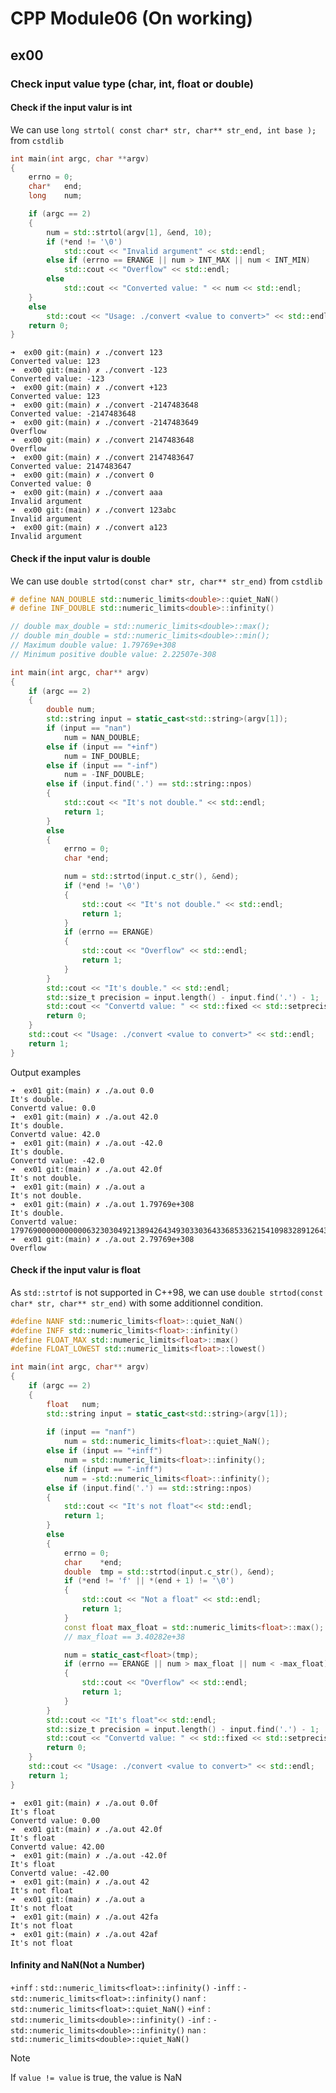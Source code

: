 # CPP Module06 (On working)

## ex00
### Check input value type (char, int, float or double)
#### Check if the input valur is int
We can use `long strtol( const char* str, char** str_end, int base );` from `cstdlib`

```c++
int	main(int argc, char **argv)
{
	errno = 0;
	char*	end;
	long	num;

	if (argc == 2)
	{
		num = std::strtol(argv[1], &end, 10);
		if (*end != '\0')
			std::cout << "Invalid argument" << std::endl;
		else if (errno == ERANGE || num > INT_MAX || num < INT_MIN)
			std::cout << "Overflow" << std::endl;
		else
			std::cout << "Converted value: " << num << std::endl;
	}
	else
		std::cout << "Usage: ./convert <value to convert>" << std::endl;
    return 0;
}
```
```
➜  ex00 git:(main) ✗ ./convert 123
Converted value: 123
➜  ex00 git:(main) ✗ ./convert -123  
Converted value: -123
➜  ex00 git:(main) ✗ ./convert +123
Converted value: 123
➜  ex00 git:(main) ✗ ./convert -2147483648
Converted value: -2147483648
➜  ex00 git:(main) ✗ ./convert -2147483649
Overflow
➜  ex00 git:(main) ✗ ./convert 2147483648
Overflow
➜  ex00 git:(main) ✗ ./convert 2147483647
Converted value: 2147483647
➜  ex00 git:(main) ✗ ./convert 0         
Converted value: 0
➜  ex00 git:(main) ✗ ./convert aaa
Invalid argument
➜  ex00 git:(main) ✗ ./convert 123abc
Invalid argument
➜  ex00 git:(main) ✗ ./convert a123
Invalid argument

```

#### Check if the input valur is double
We can use `double strtod(const char* str, char** str_end)` from `cstdlib`

```c++
# define NAN_DOUBLE std::numeric_limits<double>::quiet_NaN()
# define INF_DOUBLE std::numeric_limits<double>::infinity()

// double max_double = std::numeric_limits<double>::max();
// double min_double = std::numeric_limits<double>::min();
// Maximum double value: 1.79769e+308
// Minimum positive double value: 2.22507e-308

int	main(int argc, char** argv)
{
	if (argc == 2)
	{
		double num;
		std::string input = static_cast<std::string>(argv[1]);
		if (input == "nan")
			num = NAN_DOUBLE;
		else if (input == "+inf")
			num = INF_DOUBLE;
		else if (input == "-inf")
			num = -INF_DOUBLE;
		else if (input.find('.') == std::string::npos)
		{
			std::cout << "It's not double." << std::endl;
			return 1;
		}
		else
		{
    		errno = 0;
    		char *end;

    		num = std::strtod(input.c_str(), &end);
    		if (*end != '\0')
    		{
    			std::cout << "It's not double." << std::endl;
        		return 1;
    		}
    		if (errno == ERANGE)
    		{
        		std::cout << "Overflow" << std::endl;
        		return 1;
    		}    
		}
		std::cout << "It's double." << std::endl;
		std::size_t precision = input.length() - input.find('.') - 1;
		std::cout << "Convertd value: " << std::fixed << std::setprecision(precision) << num << std::endl;
		return 0;
	}
	std::cout << "Usage: ./convert <value to convert>" << std::endl;
	return 1;
}
```
   
Output examples   
```
➜  ex01 git:(main) ✗ ./a.out 0.0
It's double.
Convertd value: 0.0
➜  ex01 git:(main) ✗ ./a.out 42.0
It's double.
Convertd value: 42.0
➜  ex01 git:(main) ✗ ./a.out -42.0
It's double.
Convertd value: -42.0
➜  ex01 git:(main) ✗ ./a.out 42.0f
It's not double.
➜  ex01 git:(main) ✗ ./a.out a    
It's not double.
➜  ex01 git:(main) ✗ ./a.out 1.79769e+308        
It's double.
Convertd value: 179769000000000006323030492138942643493033036433685336215410983289126434148906289940615299632196609445533816320312774433484859900046491141051651091672734470972759941382582304802812882753059262973637182942535982636884444611376868582636745405553206881859340916340092953230149901406738427651121855107737424232448.0000000000
➜  ex01 git:(main) ✗ ./a.out 2.79769e+308
Overflow
```

#### Check if the input valur is float
As `std::strtof` is not supported in C++98, we can use `double strtod(const char* str, char** str_end)` with some additionnel condition.

```c++
#define NANF std::numeric_limits<float>::quiet_NaN()
#define INFF std::numeric_limits<float>::infinity()
#define FLOAT_MAX std::numeric_limits<float>::max()
#define FLOAT_LOWEST std::numeric_limits<float>::lowest()

int	main(int argc, char** argv)
{
	if (argc == 2)
	{
		float	num;
		std::string input = static_cast<std::string>(argv[1]);
	
		if (input == "nanf")
			num = std::numeric_limits<float>::quiet_NaN();
		else if (input == "+inff")
			num = std::numeric_limits<float>::infinity();
		else if (input == "-inff")
			num = -std::numeric_limits<float>::infinity();
		else if (input.find('.') == std::string::npos)
		{
			std::cout << "It's not float"<< std::endl;
			return 1;
		}
		else
		{
			errno = 0;
			char	*end;
			double	tmp = std::strtod(input.c_str(), &end);
			if (*end != 'f' || *(end + 1) != '\0')
			{
				std::cout << "Not a float" << std::endl;
				return 1;
			}
			const float	max_float = std::numeric_limits<float>::max();
			// max_float == 3.40282e+38

			num = static_cast<float>(tmp);
			if (errno == ERANGE || num > max_float || num < -max_float)
			{
				std::cout << "Overflow" << std::endl;
				return 1;
			}
		}
		std::cout << "It's float"<< std::endl;
		std::size_t precision = input.length() - input.find('.') - 1;
		std::cout << "Convertd value: " << std::fixed << std::setprecision(precision) << num << std::endl;
		return 0;
	}
	std::cout << "Usage: ./convert <value to convert>" << std::endl;
	return 1;
}
```
```
➜  ex01 git:(main) ✗ ./a.out 0.0f                      
It's float
Convertd value: 0.00
➜  ex01 git:(main) ✗ ./a.out 42.0f
It's float
Convertd value: 42.00
➜  ex01 git:(main) ✗ ./a.out -42.0f
It's float
Convertd value: -42.00
➜  ex01 git:(main) ✗ ./a.out 42    
It's not float
➜  ex01 git:(main) ✗ ./a.out a 
It's not float
➜  ex01 git:(main) ✗ ./a.out 42fa
It's not float
➜  ex01 git:(main) ✗ ./a.out 42af
It's not float
```

#### Infinity and NaN(Not a Number)

`+inff` : `std::numeric_limits<float>::infinity()`
`-inff` : `-std::numeric_limits<float>::infinity()`
`nanf` : `std::numeric_limits<float>::quiet_NaN()`
`+inf` : `std::numeric_limits<double>::infinity()`
`-inf` : `-std::numeric_limits<double>::infinity()`
`nan` : `std::numeric_limits<double>::quiet_NaN()`

> [!NOTE]
> If `value != value` is true, the value is NaN

